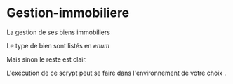 # Gestion-immobiliere

La gestion de ses biens immobiliers

Le type de bien sont listés en *enum*

Mais sinon le reste est clair. 

L'exécution de ce scrypt peut se faire dans l'environnement de votre choix
.
